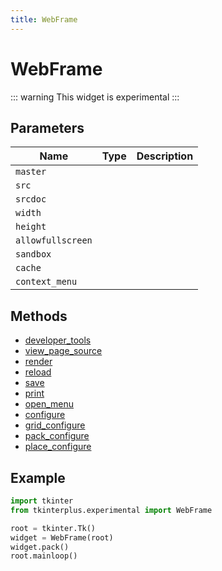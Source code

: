 ```yaml
---
title: WebFrame
---
```


# WebFrame

::: warning
This widget is experimental
:::

## Parameters

| Name            | Type | Description |
| --------------- | ---- | ----------- |
| `master`          |      |             |
| `src`             |      |             |
| `srcdoc`          |      |             |
| `width`           |      |             |
| `height`          |      |             |
| `allowfullscreen` |      |             |
| `sandbox`         |      |             |
| `cache`           |      |             |
| `context_menu`    |      |             |

## Methods

- [developer_tools](#developer_tools)
- [view_page_source](#view_page_source)
- [render](#render)
- [reload](#reload)
- [save](#save)
- [print](#print)
- [open_menu](#open_menu)
- [configure](#configure)
- [grid_configure](#grid_configure)
- [pack_configure](#pack_configure)
- [place_configure](#place_configure)

## Example

```py
import tkinter
from tkinterplus.experimental import WebFrame

root = tkinter.Tk()
widget = WebFrame(root)
widget.pack()
root.mainloop()
```

